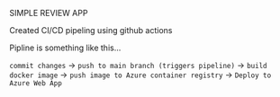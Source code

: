 SIMPLE REVIEW APP


Created CI/CD pipeling using github actions

Pipline is something like this...

```commit changes``` -> ```push to main branch (triggers pipeline)``` -> ```build docker image``` -> ```push image to Azure container registry``` -> ```Deploy to Azure Web App```
